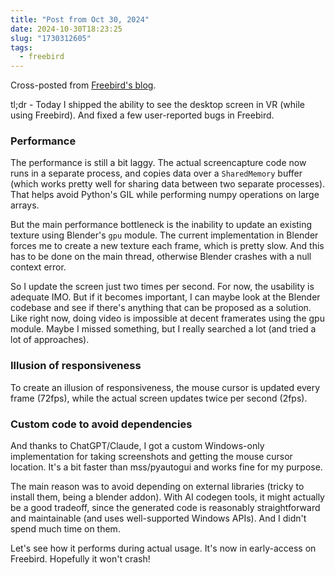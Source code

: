 ```yaml
---
title: "Post from Oct 30, 2024"
date: 2024-10-30T18:23:25
slug: "1730312605"
tags:
  - freebird
---
```


Cross-posted from [Freebird's blog](https://freebirdxr.com/blog/2024/10/30/1730312605).

tl;dr - Today I shipped the ability to see the desktop screen in VR (while using Freebird). And fixed a few user-reported bugs in Freebird.

### Performance

The performance is still a bit laggy. The actual screencapture code now runs in a separate process, and copies data over a `SharedMemory` buffer (which works pretty well for sharing data between two separate processes). That helps avoid Python's GIL while performing numpy operations on large arrays.

But the main performance bottleneck is the inability to update an existing texture using Blender's `gpu` module. The current implementation in Blender forces me to create a new texture each frame, which is pretty slow. And this has to be done on the main thread, otherwise Blender crashes with a null context error.

So I update the screen just two times per second. For now, the usability is adequate IMO. But if it becomes important, I can maybe look at the Blender codebase and see if there's anything that can be proposed as a solution. Like right now, doing video is impossible at decent framerates using the gpu module. Maybe I missed something, but I really searched a lot (and tried a lot of approaches).

### Illusion of responsiveness

To create an illusion of responsiveness, the mouse cursor is updated every frame (72fps), while the actual screen updates twice per second (2fps).

### Custom code to avoid dependencies

And thanks to ChatGPT/Claude, I got a custom Windows-only implementation for taking screenshots and getting the mouse cursor location. It's a bit faster than mss/pyautogui and works fine for my purpose.

The main reason was to avoid depending on external libraries (tricky to install them, being a blender addon). With AI codegen tools, it might actually be a good tradeoff, since the generated code is reasonably straightforward and maintainable (and uses well-supported Windows APIs). And I didn't spend much time on them.

Let's see how it performs during actual usage. It's now in early-access on Freebird. Hopefully it won't crash!